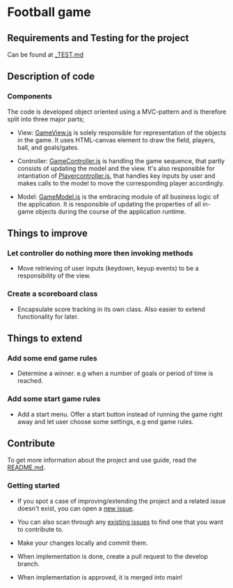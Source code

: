 # Football game
## Requirements and Testing for the project
Can be found at [_TEST.md](./_TEST.md)

## Description of code
### Components
The code is developed object oriented using a MVC-pattern and is therefore split into three major parts;

- View: [GameView.js](./src/view/GameView.js) is solely responsible for representation of the objects in the game. It uses HTML-canvas element to draw the field, players, ball, and goals/gates.

- Controller: [GameController.js](./src/controller/GameController.js) is handling the game sequence, that partly consists of updating the model and the view. It's also responsible for intantiation of [Playercontroller.js](./src/controller/PlayerController.js), that handles key inputs by user and makes calls to the model to move the corresponding player accordingly.

- Model: [GameModel.js](./src/model/GameModel.js) is the embracing module of all business logic of the application. It is responsible of updating the properties of all in-game objects during the course of the application runtime.

## Things to improve
### Let controller do nothing more then invoking methods
- Move retrieving of user inputs (keydown, keyup events) to be a responsibility of the view.
### Create a scoreboard class
- Encapsulate score tracking in its own class. Also easier to extend functionality for later.

## Things to extend
### Add some end game rules
- Determine a winner. e.g when a number of goals or period of time is reached.
### Add some start game rules
- Add a start menu. Offer a start button instead of running the game right away and let user choose some settings, e.g end game rules.

## Contribute
To get more information about the project and use guide, read the [README.md](./README.md).

### Getting started
- If you spot a case of improving/extending the project and a related issue doesn't exist, you can open a [new issue](https://github.com/danderssonsario/Football/issues/new/choose).

- You can also scan through any [existing issues](https://github.com/danderssonsario/Football/issues) to find one that you want to contribute to.

- Make your changes locally and commit them.

- When implementation is done, create a pull request to the develop branch.

- When implementation is approved, it is merged into main!

